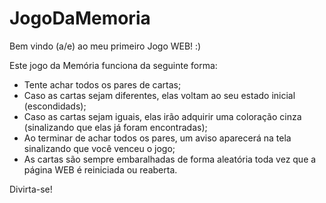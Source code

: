 # JogoDaMemoria
Bem vindo (a/e) ao meu primeiro Jogo WEB! :)

Este jogo da Memória funciona da seguinte forma:
- Tente achar todos os pares de cartas;
- Caso as cartas sejam diferentes, elas voltam ao seu estado inicial (escondidads);
- Caso as cartas sejam iguais, elas irão adquirir uma coloração cinza (sinalizando que elas já foram encontradas);
- Ao terminar de achar todos os pares, um aviso aparecerá na tela sinalizando que você venceu o jogo;
- As cartas são sempre embaralhadas de forma aleatória toda vez que a página WEB é reiniciada ou reaberta.

Divirta-se!
